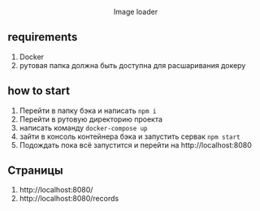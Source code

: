 <p align="center" >
  Image loader
</p>

## requirements
 1) Docker
 2) рутовая папка должна быть доступна для расшаривания докеру
## how to start
 1) Перейти в папку бэка и написать `npm i`  
 2) Перейти в рутовую директорию проекта 
 3) написать команду `docker-compose up`
 4) зайти в консоль контейнера бэка и запустить сервак `npm start`
 5) Подождать пока всё запустится и перейти на http://localhost:8080



## Страницы
 1) http://localhost:8080/
 2) http://localhost:8080/records
   


